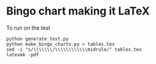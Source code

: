 # Bingo chart making it LaTeX

To run on the test
```
python generate_test.py 
python make_bingo_charts.py > tables.tex
sed -i "s/\\\\\\\/\\\\\\\\\\\\midrule/" tables.tex
latexmk -pdf
```
